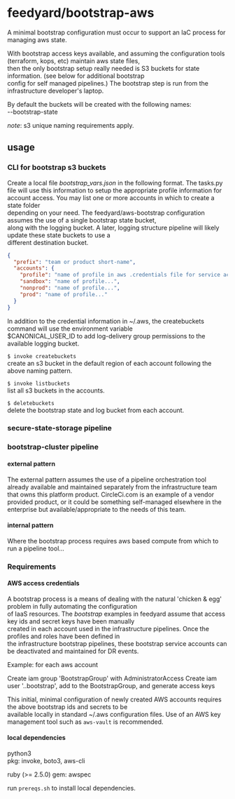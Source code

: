 # feedyard/bootstrap-aws
A minimal bootstrap configuration must occur to support an IaC process for managing aws state.  

With bootstrap access keys available, and assuming the configuration tools (terraform, kops, etc) maintain aws state files,  
then the only bootstrap setup really needed is S3 buckets for state information. (see below for additional bootstrap  
config for self managed pipelines.) The bootstrap step is run from the infrastructure developer's laptop.  

By default the buckets will be created with the following names:  
<project or org name parameter>-<account name>-bootstrap-state  

_note_:  s3 unique naming requirements apply.  


## usage

### CLI for bootstrap s3 buckets

Create a local file _bootstrap_vars.json_ in the following format. The tasks.py file will use this information to setup the
appropriate profile information for account access. You may list one or more accounts in which to create a state folder  
depending on your need. The feedyard/aws-bootstrap configuration assumes the use of a single bootstrap state bucket,  
along with the logging bucket. A later, logging structure pipeline will likely update these state buckets to use a  
different destination bucket.

```json
{
  "prefix": "team or product short-name",
  "accounts": {
    "profile": "name of profile in aws .credentials file for service account with appropriate permissions",
    "sandbox": "name of profile...",
    "nonprod": "name of profile...",
    "prod": "name of profile..."
  }
}
```

In addition to the credential information in ~/.aws, the createbuckets command will use the environment variable  
$CANONICAL_USER_ID to add log-delivery group permissions to the available logging bucket.

`$ invoke createbuckets`  
create an s3 bucket in the default region of each account following the above naming pattern.  

`$ invoke listbuckets`  
list all s3 buckets in the accounts.  

`$ deletebuckets`  
delete the bootstrap state and log bucket from each account.  

### secure-state-storage pipeline

### bootstrap-cluster pipeline

#### external pattern
The external pattern assumes the use of a pipeline orchestration tool already available and maintained separately from
the infrastructure team that owns this platform product. CircleCi.com is an example of a vendor provided product, or it
could be something self-managed elsewhere in the enterprise but available/appropriate to the needs of this team.

#### internal pattern
Where the bootstrap process requires aws based compute from which to run a pipeline tool...

### Requirements

#### AWS access credentials  

A bootstrap process is a means of dealing with the natural 'chicken & egg' problem in fully automating the configuration  
of IaaS resources. The _bootstrap_ examples in feedyard assume that access key ids and secret keys have been manually  
created in each account used in the infrastructure pipelines. Once the profiles and roles have been defined in  
the infrastructure bootstrap pipelines, these bootstrap service accounts can be deactivated and maintained for DR events.  

Example:  for each aws account

Create iam group 'BootstrapGroup' with AdministratorAccess
Create iam user '<organization>.<account>.bootstrap', add to the BootstrapGroup, and generate access keys 

This initial, minimal configuration of newly created AWS accounts requires the above bootstrap ids and secrets to be  
available locally in standard ~/.aws configuration files. Use of an AWS key management tool such as `aws-vault` is recommended.

#### local dependencies

python3  
  pkg: invoke, boto3, aws-cli  
  
ruby (>= 2.5.0)
  gem: awspec

run `prereqs.sh` to install local dependencies.  

